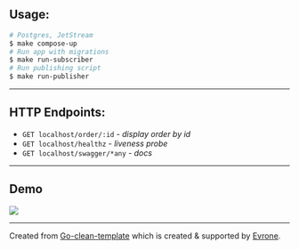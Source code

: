 ## Usage:
```sh
# Postgres, JetStream
$ make compose-up
# Run app with migrations
$ make run-subscriber
# Run publishing script
$ make run-publisher
```

---
## HTTP Endpoints:
* ```GET localhost/order/:id``` - *display order by id*
* ```GET localhost/healthz``` - *liveness probe*
* ```GET localhost/swagger/*any``` - *docs*

---
## Demo
![](https://github.com/demig00d/order-service/blob/master/demo.gif)

--- 
Created from [Go-clean-template](https://evrone.com/go-clean-template?utm_source=github&utm_campaign=go-clean-template) which is created & supported by [Evrone](https://evrone.com/?utm_source=github&utm_campaign=go-clean-template).
